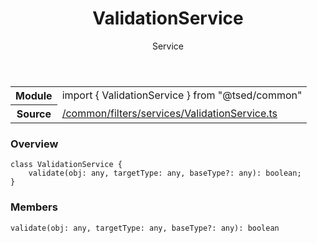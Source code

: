 
<header class="symbol-info-header"><h1 id="validationservice">ValidationService</h1><label class="symbol-info-type-label service">Service</label></header>
<!-- summary -->
<section class="symbol-info"><table class="is-full-width"><tbody><tr><th>Module</th><td><div class="lang-typescript"><span class="token keyword">import</span> { ValidationService }&nbsp;<span class="token keyword">from</span>&nbsp;<span class="token string">"@tsed/common"</span></div></td></tr><tr><th>Source</th><td><a href="https://github.com/Romakita/ts-express-decorators/blob/v4.15.0/src//common/filters/services/ValidationService.ts#L0-L0">/common/filters/services/ValidationService.ts</a></td></tr></tbody></table></section>
<!-- overview -->


### Overview


<pre><code class="typescript-lang "><span class="token keyword">class</span> ValidationService <span class="token punctuation">{</span>
    <span class="token function">validate</span><span class="token punctuation">(</span>obj<span class="token punctuation">:</span> <span class="token keyword">any</span><span class="token punctuation">,</span> targetType<span class="token punctuation">:</span> <span class="token keyword">any</span><span class="token punctuation">,</span> baseType?<span class="token punctuation">:</span> <span class="token keyword">any</span><span class="token punctuation">)</span><span class="token punctuation">:</span> <span class="token keyword">boolean</span><span class="token punctuation">;</span>
<span class="token punctuation">}</span></code></pre>


<!-- Parameters -->

<!-- Description -->

<!-- Members -->







### Members



<div class="method-overview">
<pre><code class="typescript-lang "><span class="token function">validate</span><span class="token punctuation">(</span>obj<span class="token punctuation">:</span> <span class="token keyword">any</span><span class="token punctuation">,</span> targetType<span class="token punctuation">:</span> <span class="token keyword">any</span><span class="token punctuation">,</span> baseType?<span class="token punctuation">:</span> <span class="token keyword">any</span><span class="token punctuation">)</span><span class="token punctuation">:</span> <span class="token keyword">boolean</span></code></pre>
</div>








